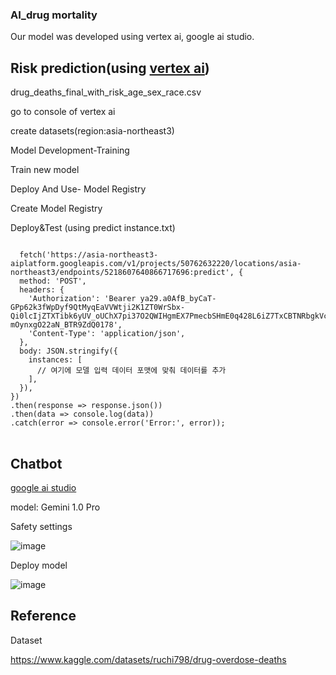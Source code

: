 ### AI_drug mortality

Our model was developed using vertex ai, google ai studio.

## Risk prediction(using [vertex ai](https://cloud.google.com/vertex-ai?hl=ko))

drug_deaths_final_with_risk_age_sex_race.csv


go to console of vertex ai

create datasets(region:asia-northeast3)

Model Development-Training

Train new model

Deploy And Use- Model Registry 

Create Model Registry

Deploy&Test (using predict instance.txt)


<pre>
<code>
  fetch('https://asia-northeast3-aiplatform.googleapis.com/v1/projects/50762632220/locations/asia-northeast3/endpoints/5218607640866717696:predict', {
  method: 'POST',
  headers: {
    'Authorization': 'Bearer ya29.a0AfB_byCaT-GPp62k3fWpDyf9QtMyqEaVVWtji2K1ZT0WrSbx-Qi0lcIjZTXTibk6yUV_oUChX7pi37O2QWIHgmEX7PmecbSHmE0q428L6iZ7TxCBTNRbgkVctR_EtqrAaHS8FDC0yRmK3PIzFFaTKeYJmg1CIMZLIos600GS9qMaCgYKAYMSARMSFQHGX2MiUB-mOynxgO22aN_BTR9ZdQ0178',
    'Content-Type': 'application/json',
  },
  body: JSON.stringify({
    instances: [
      // 여기에 모델 입력 데이터 포맷에 맞춰 데이터를 추가
    ],
  }),
})
.then(response => response.json())
.then(data => console.log(data))
.catch(error => console.error('Error:', error));
</code>
</pre>


## Chatbot

[google ai studio](https://ai.google.dev)

model: Gemini 1.0 Pro

Safety settings

![image](https://github.com/lym11020/Solution-challenge_AI/assets/124680236/82aa13de-8a98-4459-be59-d50c66964400)


Deploy model

![image](https://github.com/lym11020/Solution-challenge_AI/assets/124680236/66948032-a322-4502-9d2a-3ca7c7a797da)


## Reference

Dataset

https://www.kaggle.com/datasets/ruchi798/drug-overdose-deaths
